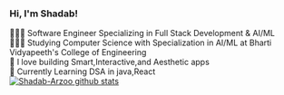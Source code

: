 ### Hi, I'm Shadab!

👩🏻‍💻 Software Engineer Specializing in Full Stack Development & AI/ML <br/>
👩🏻‍🎓 Studying Computer Science with Specialization in AI/ML at Bharti Vidyapeeth's College of Engineering <br/>
🌷 I love building Smart,Interactive,and Aesthetic apps <br/>
💭 Currently Learning DSA in java,React<br/>
[![Shadab-Arzoo github stats](https://github-readme-stats.vercel.app/api?username=Shadab-Arzoo&count_private=true&show_icons=true&theme=swift&hide_rank=false)](https://github.com/anuraghazra/github-readme-stats)
